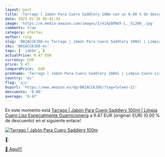 ```yaml
---
layout: post
title: 'Tarrago | Jabón Para Cuero Saddlery 100m con un 0.00 % de descuento'
date: 2021-01-26 06:41:34
image: 'https://m.media-amazon.com/images/I/414pQPNdY-L._SL200_.jpg'
comments: true
category: ofertas
author: ring
slug: 'B01ACCKJD8-es Tarrago | Jabón Para Cuero Saddlery 100ml | Limpia Cuero...'
sku: 'B01ACCKJD8-es'
tags: [ 'jabón', ]
actualPrice: 9.47 EUR
currency: EUR
price: 9.47
comparePrice:  EUR
prodname: 'Tarrago | Jabón Para Cuero Saddlery 100ml | Limpia Cuero Liso  Especialmente Guarnicionería'
country: 'es'
flag: '🇪🇸'
buyurl: 'https://www.amazon.es/dp/B01ACCKJD8/?tag=tolees-21'
descuento: '0.00'
average: '9.47'
---
```


En este momento está [Tarrago | Jabón Para Cuero Saddlery 100ml | Limpia Cuero Liso  Especialmente Guarnicionería](https://www.amazon.es/dp/B01ACCKJD8/?tag=tolees-21) a 9.47 EUR (original:  EUR) (0.00 %  de descuento) en el siguiente enlace!

[![Tarrago | Jabón Para Cuero Saddlery 100m](https://m.media-amazon.com/images/I/414pQPNdY-L._SL200_.jpg)](https://www.amazon.es/dp/B01ACCKJD8/?tag=tolees-21)

🔎:


[🛒 Aquí!!!](https://www.amazon.es/dp/B01ACCKJD8/?tag=tolees-21)
